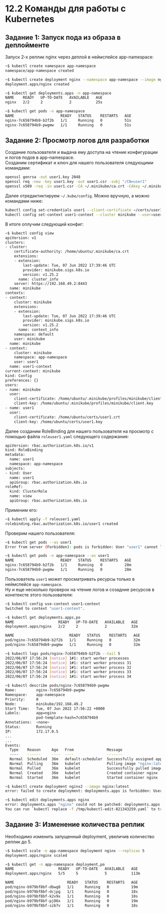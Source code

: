 # 12.2 Команды для работы с Kubernetes  

## Задание 1: Запуск пода из образа в деплойменте  

Запуск 2-х реплик nginx через деплой в неймспейсе app-namespace:  
```bash
~$ kubectl create namespace app-namespace
namespace/app-namespace created

~$ kubectl create deployment nginx --namespace app-namespace --image nginx:latest --replicas 2
deployment.apps/nginx created

~$ kubectl get deployments.apps -n app-namespace 
NAME    READY   UP-TO-DATE   AVAILABLE   AGE
nginx   2/2     2            2           25s

~$ kubectl get pods -n app-namespace 
NAME                     READY   STATUS    RESTARTS   AGE
nginx-7c658794b9-b2f2b   1/1     Running   0          51s
nginx-7c658794b9-pwgmw   1/1     Running   0          51s
```

## Задание 2: Просмотр логов для разработки  

Cоздание пользователя и выдача ему доступа на чтение конфигурации и логов подов в app-namespace.  
Созданим сертификат и ключ для нашего пользователя следующими командами:  
```bash
openssl genrsa -out user1.key 2048
openssl req -new -key user1.key -out user1.csr -subj "/CN=user1"
openssl x509 -req -in user1.csr -CA ~/.minikube/ca.crt -CAkey ~/.minikube/ca.key -CAcreateserial -out user1.crt -days 500
```
Далее отредактиктируем `~/.kube/config`. Можно вручную, а можно командами ниже:  
```bash
kubectl config set-credentials user1 --client-certificate ~/certs/user1.crt --client-key ~/certs/user1.key
kubectl config set-context user1-context --cluster minikube --user=user1 --namespace app-namespace
```
В итоге оплучим следующий конфиг:  
```bash
~$ kubectl config view
apiVersion: v1
clusters:
- cluster:
    certificate-authority: /home/ubuntu/.minikube/ca.crt
    extensions:
    - extension:
        last-update: Tue, 07 Jun 2022 17:39:46 UTC
        provider: minikube.sigs.k8s.io
        version: v1.25.2
      name: cluster_info
    server: https://192.168.49.2:8443
  name: minikube
contexts:
- context:
    cluster: minikube
    extensions:
    - extension:
        last-update: Tue, 07 Jun 2022 17:39:46 UTC
        provider: minikube.sigs.k8s.io
        version: v1.25.2
      name: context_info
    namespace: default
    user: minikube
  name: minikube
- context:
    cluster: minikube
    namespace: app-namespace
    user: user1
  name: user1-context
current-context: minikube
kind: Config
preferences: {}
users:
- name: minikube
  user:
    client-certificate: /home/ubuntu/.minikube/profiles/minikube/client.crt
    client-key: /home/ubuntu/.minikube/profiles/minikube/client.key
- name: user1
  user:
    client-certificate: /home/ubuntu/certs/user1.crt
    client-key: /home/ubuntu/certs/user1.key
```
Далее созданим RoleBinding для нашего пользователя на просмотр с помощью файла `roleuser1.yaml` следующего содержания:  
```bash
apiVersion: rbac.authorization.k8s.io/v1
kind: RoleBinding
metadata:
  name: user1
  namespace: app-namespace
subjects:
- kind: User
  name: user1
  apiGroup: rbac.authorization.k8s.io
roleRef:
  kind: ClusterRole
  name: view
  apiGroup: rbac.authorization.k8s.io
```
Применим его:  
```bash
~$ kubectl apply -f roleuser1.yaml
rolebinding.rbac.authorization.k8s.io/user1 created
```
Проверим нашего пользователя:  
```bash
~$ kubectl get pods --as user1
Error from server (Forbidden): pods is forbidden: User "user1" cannot list resource "pods" in API group "" in the namespace "default"

~$ kubectl get pods -n app-namespace --as user1
NAME                     READY   STATUS    RESTARTS   AGE
nginx-7c658794b9-b2f2b   1/1     Running   0          28m
nginx-7c658794b9-pwgmw   1/1     Running   0          28m
```
Пользователь `user1` может просматривать ресурсы только в неймспейсе `app-namespace`.  
Ну и еще несколько проверок на чтение логов и созадние ресурсов в конетексте этого пользователя:  
```bash
~$ kubectl config use-context user1-context 
Switched to context "user1-context".

~$ kubectl get deployments.apps,po
NAME                    READY   UP-TO-DATE   AVAILABLE   AGE
deployment.apps/nginx   2/2     2            2           32m

NAME                         READY   STATUS    RESTARTS   AGE
pod/nginx-7c658794b9-b2f2b   1/1     Running   0          32m
pod/nginx-7c658794b9-pwgmw   1/1     Running   0          32m

~$ kubectl logs pods/nginx-7c658794b9-b2f2b --tail 5
2022/06/07 17:56:24 [notice] 1#1: start worker processes
2022/06/07 17:56:24 [notice] 1#1: start worker process 31
2022/06/07 17:56:24 [notice] 1#1: start worker process 32
2022/06/07 17:56:24 [notice] 1#1: start worker process 33
2022/06/07 17:56:24 [notice] 1#1: start worker process 34

~$ kubectl describe pods/nginx-7c658794b9-pwgmw 
Name:         nginx-7c658794b9-pwgmw
Namespace:    app-namespace
Priority:     0
Node:         minikube/192.168.49.2
Start Time:   Tue, 07 Jun 2022 17:56:22 +0000
Labels:       app=nginx
              pod-template-hash=7c658794b9
Annotations:  <none>
Status:       Running
IP:           172.17.0.5
...
...
Events:
  Type    Reason     Age   From               Message
  ----    ------     ----  ----               -------
  Normal  Scheduled  36m   default-scheduler  Successfully assigned app-namespace/nginx-7c658794b9-pwgmw to minikube
  Normal  Pulling    36m   kubelet            Pulling image "nginx:latest"
  Normal  Pulled     36m   kubelet            Successfully pulled image "nginx:latest" in 3.077978224s
  Normal  Created    36m   kubelet            Created container nginx
  Normal  Started    36m   kubelet            Started container nginx

~$ kubectl create deployment nginx2 --image nginx:latest
error: failed to create deployment: deployments.apps is forbidden: User "user1" cannot create resource "deployments" in API group "apps" in the namespace "app-namespace"

~$ kubectl edit deployments.apps nginx 
error: deployments.apps "nginx" could not be patched: deployments.apps "nginx" is forbidden: User "user1" cannot patch resource "deployments" in API group "apps" in the namespace "app-namespace"
You can run `kubectl replace -f /tmp/kubectl-edit-821343259.yaml` to try this update again.
```

## Задание 3: Изменение количества реплик  

Необходимо изменить запущенный deployment, увеличив количество реплик до 5.  
```bash
~$ kubectl scale -n app-namespace deployment nginx --replicas 5
deployment.apps/nginx scaled

~$ kubectl get -n app-namespace deployment,po
NAME                    READY   UP-TO-DATE   AVAILABLE   AGE
deployment.apps/nginx   5/5     5            5           113m

NAME                        READY   STATUS    RESTARTS   AGE
pod/nginx-b979bf8bf-dbwg8   1/1     Running   0          19m
pod/nginx-b979bf8bf-dcjpg   1/1     Running   0          18s
pod/nginx-b979bf8bf-k2v9x   1/1     Running   0          18s
pod/nginx-b979bf8bf-pj86x   1/1     Running   0          19m
pod/nginx-b979bf8bf-szb7v   1/1     Running   0          18s
```

